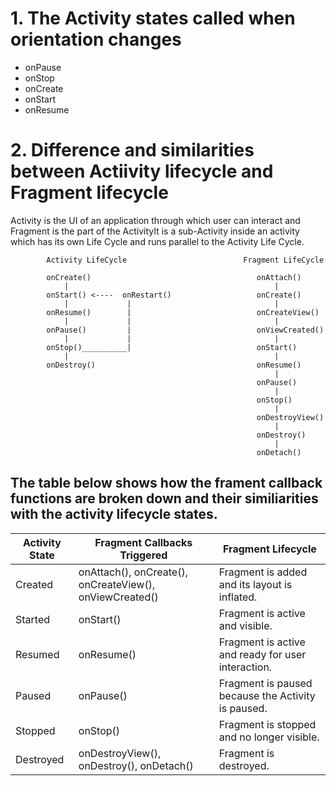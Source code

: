 # 1. The Activity states called when orientation changes
 - onPause
 - onStop
 - onCreate
 - onStart
 - onResume
 

# 2. Difference and similarities between Actiivity lifecycle and Fragment lifecycle

Activity is the UI of an application through which user can interact and Fragment is the part of the ActivityIt is a sub-Activity inside an activity which has its own Life Cycle and runs parallel to the Activity Life Cycle.

            Activity LifeCycle                          Fragment LifeCycle

            onCreate()                                     onAttach()
                |                                              |
            onStart() <----  onRestart()                   onCreate()
                |             |                                |
            onResume()        |                            onCreateView()
                |             |                                |
            onPause()         |                            onViewCreated()
                |             |                                |
            onStop()__________|                            onStart()
                |                                              |
            onDestroy()                                    onResume()
                                                               |
                                                           onPause()
                                                               |
                                                           onStop()
                                                               |
                                                           onDestroyView()
                                                               |
                                                           onDestroy()
                                                               |
                                                           onDetach()
                                                           
                                               
                                               
## The table below shows how the frament callback functions are broken down and their similiarities with the activity lifecycle states.

|Activity State	| Fragment Callbacks Triggered	| Fragment Lifecycle |
|---------------|-------------------------------|--------------------|
|Created | onAttach(), onCreate(), onCreateView(), onViewCreated() | Fragment is added and its layout is inflated.|
|Started | onStart() |	Fragment is active and visible.|
|Resumed | onResume() |	Fragment is active and ready for user interaction.|
|Paused |	onPause()	| Fragment is paused because the Activity is paused.|
|Stopped | onStop()	| Fragment is stopped and no longer visible.|
|Destroyed | onDestroyView(), onDestroy(), onDetach()	| Fragment is destroyed.|
